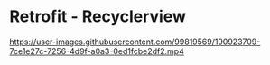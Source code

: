 
# Retrofit - Recyclerview

https://user-images.githubusercontent.com/99819569/190923709-7ce1e27c-7256-4d9f-a0a3-0ed1fcbe2df2.mp4

